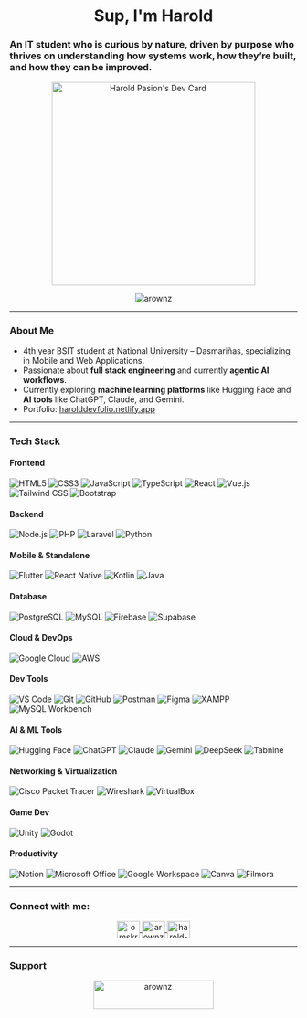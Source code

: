<h1 align="center">Sup, I'm Harold</h1>
<h3 align="left">An IT student who is curious by nature, driven by purpose who thrives on understanding how systems work, how they’re built, and how they can be improved.</h3>

<p align="center">
  <a href="https://app.daily.dev/arownz">
    <img src="https://api.daily.dev/devcards/v2/58SQ1HpQnWaVUqVBeyWFE.png?r=k4f&type=default" width="356" alt="Harold Pasion's Dev Card"/>
  </a>
</p>

<p align="center">
  <img src="https://komarev.com/ghpvc/?username=arownz&label=Profile%20views&color=brightgreen&style=flat" alt="arownz" />
</p>

---

### About Me

- 4th year BSIT student at National University – Dasmariñas, specializing in Mobile and Web Applications.
- Passionate about **full stack engineering** and currently **agentic AI workflows**.
- Currently exploring **machine learning platforms** like Hugging Face and **AI tools** like ChatGPT, Claude, and Gemini.
- Portfolio: [harolddevfolio.netlify.app](https://harolddevfolio.netlify.app)
---

### Tech Stack

#### Frontend
![HTML5](https://img.shields.io/badge/HTML5-E34F26?style=flat&logo=html5&logoColor=white)
![CSS3](https://img.shields.io/badge/CSS3-1572B6?style=flat&logo=css3&logoColor=white)
![JavaScript](https://img.shields.io/badge/JavaScript-F7DF1E?style=flat&logo=javascript&logoColor=black)
![TypeScript](https://img.shields.io/badge/TypeScript-3178C6?style=flat&logo=typescript&logoColor=white)
![React](https://img.shields.io/badge/React-20232A?style=flat&logo=react&logoColor=61DAFB)
![Vue.js](https://img.shields.io/badge/Vue.js-35495E?style=flat&logo=vue.js&logoColor=4FC08D)
![Tailwind CSS](https://img.shields.io/badge/Tailwind-06B6D4?style=flat&logo=tailwind-css&logoColor=white)
![Bootstrap](https://img.shields.io/badge/Bootstrap-563D7C?style=flat&logo=bootstrap&logoColor=white)

#### Backend
![Node.js](https://img.shields.io/badge/Node.js-339933?style=flat&logo=node.js&logoColor=white)
![PHP](https://img.shields.io/badge/PHP-777BB4?style=flat&logo=php&logoColor=white)
![Laravel](https://img.shields.io/badge/Laravel-FF2D20?style=flat&logo=laravel&logoColor=white)
![Python](https://img.shields.io/badge/Python-3776AB?style=flat&logo=python&logoColor=white)

#### Mobile & Standalone
![Flutter](https://img.shields.io/badge/Flutter-02569B?style=flat&logo=flutter&logoColor=white)
![React Native](https://img.shields.io/badge/React_Native-20232A?style=flat&logo=react&logoColor=61DAFB)
![Kotlin](https://img.shields.io/badge/Kotlin-7F52FF?style=flat&logo=kotlin&logoColor=white)
![Java](https://img.shields.io/badge/Java-007396?style=flat&logo=java&logoColor=white)

#### Database
![PostgreSQL](https://img.shields.io/badge/PostgreSQL-4169E1?style=flat&logo=postgresql&logoColor=white)
![MySQL](https://img.shields.io/badge/MySQL-4479A1?style=flat&logo=mysql&logoColor=white)
![Firebase](https://img.shields.io/badge/Firebase-FFCA28?style=flat&logo=firebase&logoColor=black)
![Supabase](https://img.shields.io/badge/Supabase-3ECF8E?style=flat&logo=supabase&logoColor=white)

#### Cloud & DevOps
![Google Cloud](https://img.shields.io/badge/Google_Cloud-4285F4?style=flat&logo=google-cloud&logoColor=white)
![AWS](https://img.shields.io/badge/AWS-232F3E?style=flat&logo=amazon-aws&logoColor=white)

#### Dev Tools
![VS Code](https://img.shields.io/badge/VS_Code-007ACC?style=flat&logo=visual-studio-code&logoColor=white)
![Git](https://img.shields.io/badge/Git-F05032?style=flat&logo=git&logoColor=white)
![GitHub](https://img.shields.io/badge/GitHub-181717?style=flat&logo=github&logoColor=white)
![Postman](https://img.shields.io/badge/Postman-FF6C37?style=flat&logo=postman&logoColor=white)
![Figma](https://img.shields.io/badge/Figma-F24E1E?style=flat&logo=figma&logoColor=white)
![XAMPP](https://img.shields.io/badge/XAMPP-FB7A24?style=flat&logo=xampp&logoColor=white)
![MySQL Workbench](https://img.shields.io/badge/MySQL_Workbench-4479A1?style=flat&logo=mysql&logoColor=white)

#### AI & ML Tools
![Hugging Face](https://img.shields.io/badge/HuggingFace-FFBF00?style=flat&logo=hugging-face&logoColor=black)
![ChatGPT](https://img.shields.io/badge/ChatGPT-10A37F?style=flat&logo=openai&logoColor=white)
![Claude](https://img.shields.io/badge/Claude-8A63D2?style=flat)
![Gemini](https://img.shields.io/badge/Gemini-4285F4?style=flat)
![DeepSeek](https://img.shields.io/badge/DeepSeek-1E1E1E?style=flat)
![Tabnine](https://img.shields.io/badge/Tabnine-FF0099?style=flat)

#### Networking & Virtualization
![Cisco Packet Tracer](https://img.shields.io/badge/Cisco_Packet_Tracer-1BA0D7?style=flat&logo=cisco&logoColor=white)
![Wireshark](https://img.shields.io/badge/Wireshark-1679A7?style=flat&logo=wireshark&logoColor=white)
![VirtualBox](https://img.shields.io/badge/VirtualBox-183A61?style=flat&logo=virtualbox&logoColor=white)

#### Game Dev
![Unity](https://img.shields.io/badge/Unity-000000?style=flat&logo=unity&logoColor=white)
![Godot](https://img.shields.io/badge/Godot-478CBF?style=flat&logo=godot-engine&logoColor=white)

#### Productivity
![Notion](https://img.shields.io/badge/Notion-000000?style=flat&logo=notion&logoColor=white)
![Microsoft Office](https://img.shields.io/badge/Microsoft_Office-D83B01?style=flat&logo=microsoft-office&logoColor=white)
![Google Workspace](https://img.shields.io/badge/Google_Workspace-4285F4?style=flat&logo=google&logoColor=white)
![Canva](https://img.shields.io/badge/Canva-00C4CC?style=flat&logo=canva&logoColor=white)
![Filmora](https://img.shields.io/badge/Filmora-0C9D58?style=flat)

---

### Connect with me:

<p align="center">
  <a href="https://x.com/omskrp" target="_blank">
    <img align="center" src="https://raw.githubusercontent.com/rahuldkjain/github-profile-readme-generator/master/src/images/icons/Social/twitter.svg" alt="omskrp" height="30" width="40" />
  </a>
  <a href="https://stackoverflow.com/users/19126644/arownz" target="_blank">
    <img align="center" src="https://raw.githubusercontent.com/rahuldkjain/github-profile-readme-generator/master/src/images/icons/Social/stack-overflow.svg" alt="arownz" height="30" width="40" />
  </a>
  <a href="https://www.linkedin.com/in/harold-pasion-017a131b8/" target="_blank">
    <img align="center" src="https://raw.githubusercontent.com/rahuldkjain/github-profile-readme-generator/master/src/images/icons/Social/linked-in-alt.svg" alt="harold-pasion" height="30" width="40" />
  </a>
</p>

---

### Support

<p align="center">
  <a href="https://ko-fi.com/arownz" target="_blank">
    <img align="center" src="https://cdn.ko-fi.com/cdn/kofi3.png?v=3" height="50" width="210" alt="arownz" />
  </a>
</p>
